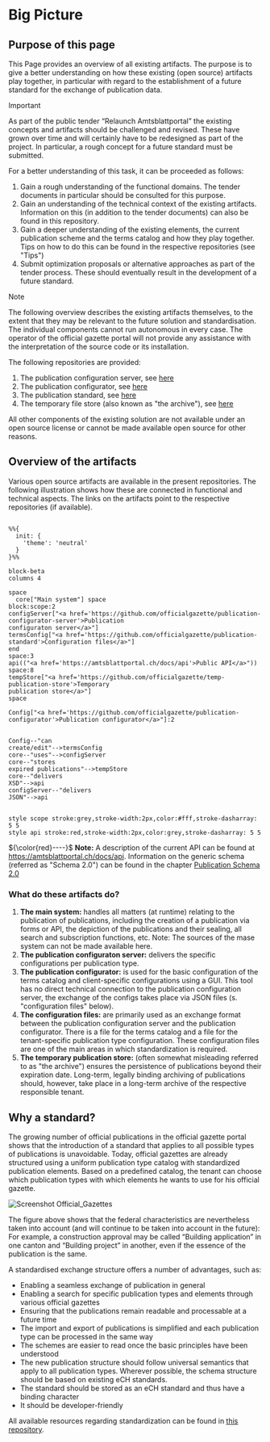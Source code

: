 # Big Picture

## Purpose of this page
This Page provides an overview of all existing artifacts. The purpose is to give a better understanding on how these existing (open source) artifacts play together, in particular with regard to the establishment of a future standard for the exchange of publication data.

> [!IMPORTANT]
> As part of the public tender “Relaunch Amtsblattportal” the existing concepts and artifacts should be challenged and revised. These have grown over time and will certainly have to be redesigned as part of the project. In particular, a rough concept for a future standard must be submitted.
>
> For a better understanding of this task, it can be proceeded as follows:
> 1. Gain a rough understanding of the functional domains. The tender documents in particular should be consulted for this purpose.
> 2. Gain an understanding of the technical context of the existing artifacts. Information on this (in addition to the tender documents) can also be found in this repository.
> 3. Gain a deeper understanding of the existing elements, the current publication scheme and the terms catalog and how they play together. Tips on how to do this can be found in the respective repositories (see "Tips")
> 4. Submit optimization proposals or alternative approaches as part of the tender process. These should eventually result in the development of a future standard.

> [!NOTE]
> The following overview describes the existing artifacts themselves, to the extent that they may be relevant to the future solution and standardisation. The individual components cannot run autonomous in every case. The operator of the official gazette portal will not provide any assistance with the interpretation of the source code or its installation.
> 
> The following repositories are provided:
> 1. The publication configuration server, see [here](https://github.com/officialgazette/publication-configurator-server)
> 2. The publication configurator, see [here](https://github.com/officialgazette/publication-configurator)
> 3. The publication standard, see [here](https://github.com/officialgazette/publication-standard)
> 4. The temporary file store (also known as "the archive"), see [here](https://github.com/officialgazette/temp-publication-store)
>
> All other components of the existing solution are not available under an open source license or cannot be made available open source for other reasons. 

## Overview of the artifacts
Various open source artifacts are available in the present repositories. The following illustration shows how these are connected in functional and technical aspects. The links on the artifacts point to the respective repositories (if available).

```mermaid

%%{
  init: {
    'theme': 'neutral'
  }
}%%

block-beta
columns 4

space
  core["Main system"] space
block:scope:2
configServer["<a href='https://github.com/officialgazette/publication-configurator-server'>Publication
configuraton server</a>"]
termsConfig["<a href='https://github.com/officialgazette/publication-standard'>Configuration files</a>"]
end
space:3
api(("<a href='https://amtsblattportal.ch/docs/api'>Public API</a>"))
space:8
tempStore["<a href='https://github.com/officialgazette/temp-publication-store'>Temporary
publication store</a>"]
space

Config["<a href='https://github.com/officialgazette/publication-configurator'>Publication configurator</a>"]:2


Config--"can
create/edit"-->termsConfig
core--"uses"-->configServer
core--"stores
expired publications"-->tempStore
core--"delivers
XSD"-->api
configServer--"delivers
JSON"-->api


style scope stroke:grey,stroke-width:2px,color:#fff,stroke-dasharray: 5 5
style api stroke:red,stroke-width:2px,color:grey,stroke-dasharray: 5 5
```

${\color{red}----}$ **Note:** A description of the current API can be found at https://amtsblattportal.ch/docs/api. Information on the generic schema (referred as "Schema 2.0") can be found in the chapter [Publication Schema 2.0](https://amtsblattportal.ch/docs/api/#_publication_schema_2_0)

### What do these artifacts do?
1. **The main system:** handles all matters (at runtime) relating to the publication of publications, including the creation of a publication via forms or API, the depiction of the publications and their sealing, all search and subscription functions, etc. Note: The sources of the mase system can not be made available here. 
2. **The publication configuraton server:** delivers the specific configurations per publication type. 
3. **The publication configurator:** is used for the basic configuration of the terms catalog and client-specific configurations using a GUI. This tool has no direct technical connection to the publication configuration server, the exchange of the configs takes place via JSON files (s. "configuration files" below).
4. **The configuration files:** are primarily used as an exchange format between the publication configuration server and the publication configurator. There is a file for the terms catalog and a file for the tenant-specific publication type configuration. These configuration files are one of the main areas in which standardization is required.
5. **The temporary publication store:** (often somewhat misleading referred to as "the archive") ensures the persistence of publications beyond their expiration date. Long-term, legally binding archiving of publications should, however, take place in a long-term archive of the respective responsible tenant.

## Why a standard?
The growing number of official publications in the official gazette portal shows that the introduction of a standard that applies to all possible types of publications is unavoidable. Today, official gazettes are already structured using a uniform publication type catalog with standardized publication elements. Based on a predefined catalog, the tenant can choose which publication types with which elements he wants to use for his official gazette.

![Screenshot Official_Gazettes](https://amtsblattportal.ch/static/media/official_gazettes_standard_scaled.png)

The figure above shows that the federal characteristics are nevertheless taken into account (and will continue to be taken into account in the future): For example, a construction approval may be called “Building application” in one canton and “Building project” in another, even if the essence of the publication is the same.

A standardised exchange structure offers a number of advantages, such as:

- Enabling a seamless exchange of publication in general
- Enabling a search for specific publication types and elements through various official gazettes
- Ensuring that the publications remain readable and processable at a future time
- The import and export of publications is simplified and each publication type can be processed in the same way
- The schemes are easier to read once the basic principles have been understood
- The new publication structure should follow universal semantics that apply to all publication types. Wherever possible, the schema structure should be based on existing eCH standards.
- The standard should be stored as an eCH standard and thus have a binding character
- It should be developer-friendly

All available resources regarding standardization can be found in [this repository](https://github.com/officialgazette/publication-standard).



